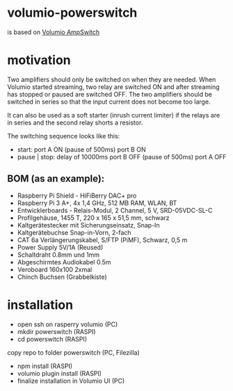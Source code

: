 # volumio-powerswitch
is based on 
[Volumio AmpSwitch](https://github.com/volumio/volumio-plugins/tree/master/plugins/miscellanea/ampswitch "Volumio AmpSwitch")

# motivation
Two amplifiers should only be switched on when they are needed.
When Volumio started streaming, two relay are switched ON and after streaming has stopped or paused are switched OFF.
The two amplifiers should be switched in series so that the input current does not become too large.

It can also be used as a soft starter (inrush current limiter) if the relays are in series and the second relay shorts a resistor. 

The switching sequence looks like this:
- start: port A ON  (pause of 500ms) port B ON
- pause | stop: delay of 10000ms port B OFF  (pause of 500ms) port A OFF

## BOM (as an example):
- Raspberry Pi Shield - HiFiBerry DAC+ pro 
- Raspberry Pi 3 A+, 4x 1,4 GHz, 512 MB RAM, WLAN, BT
- Entwicklerboards - Relais-Modul, 2 Channel, 5 V, SRD-05VDC-SL-C
- Profilgehäuse, 1455 T, 220 x 165 x 51,5 mm, schwarz 
- Kaltgerätestecker mit Sicherungseinsatz, Snap-In 
- Kaltgerätebuchse Snap-in-Vorn, 2-fach
- CAT 6a Verlängerungskabel, S/FTP (PiMF), Schwarz, 0,5 m 
- Power Supply 5V/1A (Reused)
- Schaltdraht 0.8mm und 1mm
- Abgeschirmtes Audiokabel 0.5m
- Veroboard 160x100 2xmal
- Chinch Buchsen (Grabbelkiste)

# installation
- open ssh on rasperry volumio (PC)
- mkdir powerswitch (RASPI)
- cd powerswitch (RASPI)

copy repo to folder powerswitch (PC, Filezilla)
- npm install (RASPI)
- volumio plugin install (RASPI)
- finalize installation in Volumio UI (PC)
